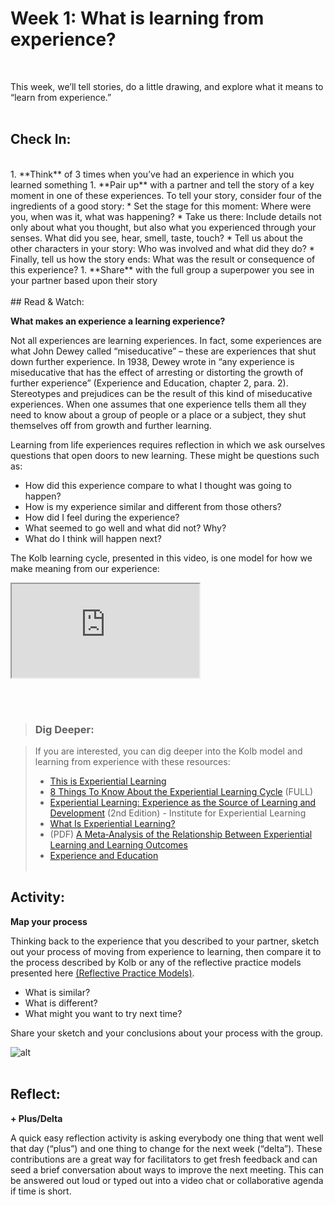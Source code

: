 
  
# Week 1:  What is learning from experience?
<br> 

This week, we’ll tell stories, do a little drawing, and explore what it means to “learn from experience.”
<br> 
<br> 
## Check In:
<br> 
1. **Think** of 3 times when you’ve had an experience in which you learned something
1. **Pair up** with a partner and tell the story of a key moment in one of these experiences. To tell your story, consider four of the ingredients of a good story:
* Set the stage for this moment: Where were you, when was it, what was happening?
* Take us there: Include details not only about what you thought, but also what you experienced through your senses. What did you see, hear, smell, taste, touch?
* Tell us about the other characters in your story: Who was involved and what did they do?
* Finally, tell us how the story ends: What was the result or consequence of this experience? 
1. **Share** with the full group a superpower you see in your partner based upon their story 
<br> 
<br> 
## Read & Watch:

**What makes an experience a learning experience?**

Not all experiences are learning experiences. In fact, some experiences are what John Dewey called “miseducative” – these are experiences that shut down further experience. In 1938, Dewey wrote in “any experience is miseducative that has the effect of arresting or distorting the growth of further experience” (Experience and Education, chapter 2, para. 2). Stereotypes and prejudices can be the result of this kind of miseducative experiences. When one assumes that one experience tells them all they need to know about a group of people or a place or a subject, they shut themselves off from growth and further learning. 

Learning from life experiences requires reflection in which we ask ourselves questions that open doors to new learning. These might be questions such as: 
* How did this experience compare to what I thought was going to happen? 
* How is my experience similar and different from those others? 
* How did I feel during the experience?
* What seemed to go well and what did not? Why?
* What do I think will happen next? 

The Kolb learning cycle, presented in this video, is one model for how we make meaning from our experience: 

<div class="embed-responsive embed-responsive-16by9">
  <iframe class="embed-responsive-item" src="https://www.youtube.com/embed/ObQ2DheGOKA" allowfullscreen></iframe>
</div>

<br> <br> 
> ### Dig Deeper:

> If you are interested, you can dig deeper into the Kolb model and learning from experience with these resources: 
> * [This is Experiential Learning](https://youtu.be/0TeaFPSQsMY)  
> * [8 Things To Know About the Experiential Learning Cycle](https://youtu.be/v74nRbWSNqk) (FULL)
> * [Experiential Learning: Experience as the Source of Learning and Development](https://experientiallearninginstitute.org/book/experiential-learning-experience-as-the-source-of-learning-and-development-2nd-edition/) (2nd Edition) - Institute for Experiential Learning 
> * [What Is Experiential Learning?](https://experientiallearninginstitute.org/resources/what-is-experiential-learning/)
> * (PDF) [A Meta‐Analysis of the Relationship Between Experiential Learning and Learning Outcomes](https://www.researchgate.net/profile/Nathan-Heller/publication/334741704_A_Meta-Analysis_of_the_Relationship_Between_Experiential_Learning_and_Learning_Outcomes/links/5fd81da692851c13fe8926f9/A-Meta-Analysis-of-the-Relationship-Between-Experiential-Learning-and-Learning-Outcomes.pdf)
> * [Experience and Education](https://archive.org/stream/ExperienceAndEducation-JohnDewey/dewey-edu-experience_djvu.txt)
<br> <br> 

## Activity:

**Map your process**

Thinking back to the experience that you described to your partner, sketch out your process of moving from experience to learning, then compare it to the process described by Kolb or any of the reflective practice models presented here [(Reflective Practice Models)](https://www.ucd.ie/teaching/t4media/reflective_practice_models.pdf).

* What is similar? 
* What is different? 
* What might you want to try next time? 

Share your sketch and your conclusions about your process with the group.

![alt](https://cdn.pixabay.com/photo/2020/04/18/17/25/pencil-5060133_960_720.png)
<br> <br> 
## Reflect:

**+ Plus/Delta**

A quick easy reflection activity is asking everybody one thing that went well that day (“plus”) and one thing to change for the next week (“delta”). These contributions are a great way for facilitators to get fresh feedback and can seed a brief conversation about ways to improve the next meeting. This can be answered out loud or typed out into a video chat or collaborative agenda if time is short.
